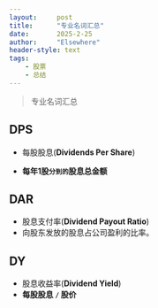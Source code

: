 ```yaml
---
layout: 	post
title: 		"专业名词汇总"
date:       2025-2-25
author: 	"Elsewhere"
header-style: text
tags:
    - 股票 
    - 总结
---
```


> 专业名词汇总



## DPS

- 每股股息(**Dividends Per Share**)

- **每年1股`分到的`股息总金额**



## DAR 

- 股息支付率(**Dividend Payout Ratio**)
- 向股东发放的股息占公司盈利的比率。



## DY

- 股息收益率(**Dividend Yield**)
- **每股股息 `/` 股价**
